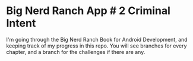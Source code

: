 # Big Nerd Ranch App \# 2 Criminal Intent

I'm going through the Big Nerd Ranch Book for Android Development, and keeping track of my progress in this repo. You will see branches for every chapter, and a branch for the challenges if there are any.
